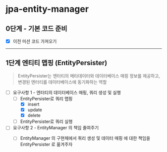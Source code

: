 # jpa-entity-manager


## 0단계 - 기본 코드 준비

- [X] 이전 미션 코드 가져오기

--- 
## 1단계 엔티티 맵핑 (EntityPersister)
> EntityPersister는 엔터티의 메타데이터와 데이터베이스 매핑 정보를 제공하고, 변경된 엔터티를 데이터베이스에 동기화하는 역할

- [ ] 요구사항 1 - 엔터티의 데이터베이스 매핑, 쿼리 생성 및 실행
  - [ ] EntityPersister로 쿼리 맵핑 
    - [X] insert
    - [X] update
    - [X] delete
  - [ ] EntityPersister로 쿼리 실행
- [ ] 요구사항 2 - EntityManager 의 책임 줄여주기
  - [ ] EntityManager 의 구현체에서 쿼리 생성 및 데이터 매핑 에 대한 책임을 EntityPersister 로 옮겨주자

